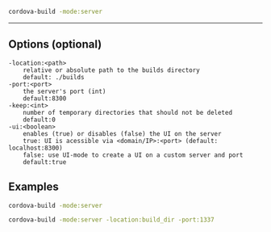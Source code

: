 ```sh
cordova-build -mode:server
```
---
## Options (optional)
    -location:<path>
        relative or absolute path to the builds directory
        default: ./builds
    -port:<port>
        the server's port (int)
        default:8300
    -keep:<int>
        number of temporary directories that should not be deleted
        default:0
    -ui:<boolean>
        enables (true) or disables (false) the UI on the server
        true: UI is acessible via <domain/IP>:<port> (default: localhost:8300)
        false: use UI-mode to create a UI on a custom server and port
        default:true

## Examples
```sh
cordova-build -mode:server 

cordova-build -mode:server -location:build_dir -port:1337
```